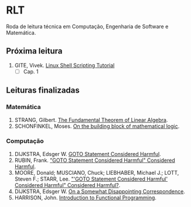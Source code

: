 # RLT

Roda de leitura técnica em Computação, Engenharia de Software e Matemática.

## Próxima leitura

1. GITE, Vivek. [Linux Shell Scripting Tutorial](https://www.kau.edu.sa/files/830/files/60761_linux.pdf)
    - [ ] Cap. 1

## Leituras finalizadas

### Matemática

1. STRANG, Gilbert. [The Fundamental Theorem of Linear Algebra](matematica/the_fundamental_theorem_of_linear_algebra_strang.md).
2. SCHONFINKEL, Moses. [On the building block of mathematical logic](./matematica/on_the_building_block_of_mathematical_logic.md).

### Computação

1. DIJKSTRA, Edsger W. [GOTO Statement Considered Harmful](computacao/goto_considered_harmful.md).
2. RUBIN, Frank. ["GOTO Statement Considered Harmful" Considered Harmful](computacao/goto_considered_harmful_2.md).
3. MOORE, Donald; MUSCIANO, Chuck; LIEBHABER, Michael J.; LOTT, Steven F.; STARR, Lee. ["'GOTO Statement Considered Harmful' Considered Harmful" Considered Harmful?](computacao/goto_considered_harmful_3.md).
4. DIJKSTRA, Edsger W. [On a Somewhat Disappointing Correspondence](computacao/goto_considered_harmful_4.md).
5. HARRISON, John. [Introduction to Functional Programming](./computacao/introduction_to_functional_programming.md).
